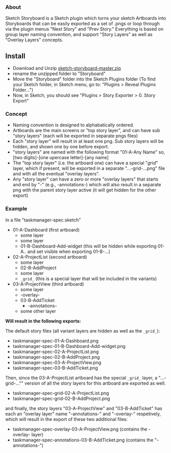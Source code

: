 ### About

Sketch Storyboard is a Sketch plugin which turns your sketch Artboards into Storyboards that can be easily exported as a set of .pngs or loop through via the plugin menus "Next Story" and "Prev Story." Everything is based on group layer naming convention, and support "Story Layers" as well as "Overlay Layers" concepts.

## Install

- Download and Unzip [sketch-storyboard-master.zip](https://github.com/BriteSnow/sketch-storyboard/archive/master.zip)
- rename the unzipped folder to "Storyboard"
- Move the "Storyboard" folder into the Sketch Plugins folder (To find your Sketch folder, in Sketch menu, go to: "Plugins > Reveal Plugins Folder...")
- Now, in Sketch, you should see "Plugins > Story Exporter > 0. Story Export"


### Concept

- Naming convention is designed to alphabatically ordered. 
- Artboards are the main screens or "top story layer", and can have sub "story layers" (each will be exported in separate pngs files)
- Each "story layer" will result in at least one png. Sub story layers will be hidden, and shown one by one before export.
- "story layers" are named with the following format "01-A-Any Name" so, [two digits]-[one upercase letter]-[any name]
- The "top story layer" (i.e. the artboard one) can have a special "_grid_" layer, which if present, will be exported in a separate "...-grid-...png" file and with all the eventual "overlay layers". 
- Any "story layer" can have a zero or more "overlay layers" that starts and end by "-" (e.g., -annotations-) which will also result in a separate png with the parent story layer active (it will get hidden for the other export)

### Example

In a file "taskmanager-spec.sketch"

+ 01-A-Dashboard (first artboard)
    * some layer
    * some layer
    * 01-B-Dashboard-Add-widget (this will be hidden while exporting 01-A.. and set visible when exporting 01-B-...)
+ 02-A-ProjectList (second artboard)
    * some layer
    * 02-B-AddProject
    * some layer
    * ```_grid_``` (this is a special layer that will be included in the variants)
+ 03-A-ProjectView (third artboard)
    * some layer
    * -overlay-
    * 03-B-AddTicket
        - -annotations-
    * some other layer

**Will result in the following exports:**

The default story files (all variant layers are hidden as well as the ```_grid_```): 
- taskmanager-spec-01-A-Dashboard.png
- taskmanager-spec-01-B-Dashboard-Add-widget.png
- taskmanager-spec-02-A-ProjectList.png
- taskmanager-spec-02-B-AddProject.png
- taskmanager-spec-03-A-ProjectView.png
- taskmanager-spec-03-B-AddTicket.png

Then, since the 03-A-ProjectList artboard has the special ```_grid_``` layer, a "...-grid-..."" version of all the story layers for this artboard are exported as well. 
- taskmanager-spec-grid-02-A-ProjectList.png
- taskmanager-spec-grid-02-B-AddProject.png 

and finally, the story layers "03-A-ProjectView" and "03-B-AddTicket" has each an "overlay layer" name "-annotations-" and "-overlay-" respetively, which will result in the export of these two additional files: 
- taskmanager-spec-overlay-03-A-ProjectView.png (contains the -overlay- layer)
- taskmanager-spec-annotations-03-B-AddTicket.png (contains the "-annotations-")


